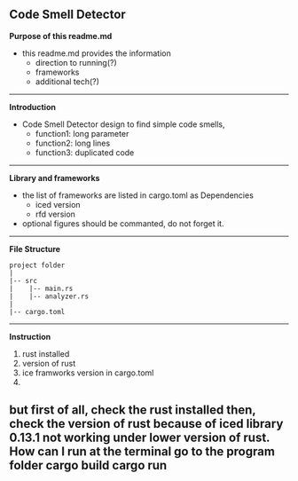 
**Code Smell Detector**
---
**Purpose of this readme.md**
- this readme.md provides the information
    - direction to running(?)
    - frameworks
    - additional tech(?)
---
**Introduction**
- Code Smell Detector design to find simple code smells,
    - function1: long parameter
    - function2: long lines
    - function3: duplicated code
---
**Library and frameworks**
- the list of frameworks are listed in cargo.toml as Dependencies
    - iced version 
    - rfd version
- optional figures should be commanted, do not forget it. 
---
**File Structure**

    project folder
    |
    |-- src
    |    |-- main.rs
    |    |-- analyzer.rs
    |
    |-- cargo.toml

---
**Instruction**
1) rust installed
2) version of rust
3) ice framworks version in cargo.toml
4) 

but first of all, check the rust installed
then, check the version of rust
because of iced library 0.13.1 not working under lower version of rust. 
How can I run
at the terminal
go to the program folder
cargo build
cargo run
---
